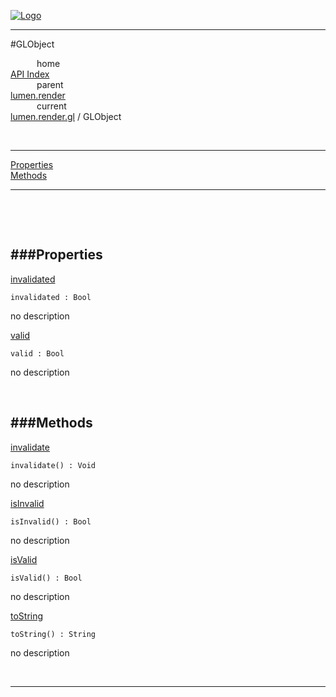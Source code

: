 
[![Logo](../../../../images/logo.png)](../../../../index.html)

---

#GLObject


&emsp;&emsp;&emsp;home   
[API Index](../../../../api/index.html#lumen.render)   
&emsp;&emsp;&emsp;parent    
[lumen.render](../)     
&emsp;&emsp;&emsp;current    
[lumen.render.gl](./) / GLObject

<br/>

---


[Properties](#Properties)   
[Methods](#Methods)   


---

&nbsp;   

&nbsp;   

<a class="lift" name="Properties" ></a>
###Properties   
---
<a class="lift" name="invalidated" href="#invalidated">invalidated</a>



`invalidated : Bool`

<span class="small_desc_flat"> no description </span>   

<a class="lift" name="valid" href="#valid">valid</a>



`valid : Bool`

<span class="small_desc_flat"> no description </span>   

&nbsp;   

<a class="lift" name="Methods" ></a>
###Methods   
---
<a class="lift" name="invalidate" href="#invalidate">invalidate</a>



`invalidate() : Void`

<span class="small_desc_flat"> no description </span>   

<a class="lift" name="isInvalid" href="#isInvalid">isInvalid</a>



`isInvalid() : Bool`

<span class="small_desc_flat"> no description </span>   

<a class="lift" name="isValid" href="#isValid">isValid</a>



`isValid() : Bool`

<span class="small_desc_flat"> no description </span>   

<a class="lift" name="toString" href="#toString">toString</a>



`toString() : String`

<span class="small_desc_flat"> no description </span>   



&nbsp;
&nbsp;
&nbsp;

---  


&nbsp;   
&nbsp;   